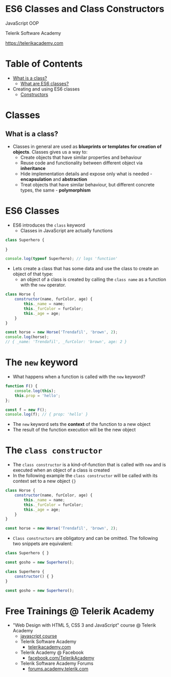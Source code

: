 <!-- section start -->
<!-- attr: { class:'slide-title', hasScriptWrapper:true } -->
# ES6 Classes and Class Constructors 

<article class="signature">
	<p class="signature-course">JavaScript OOP</p>
	<p class="signature-initiative">Telerik Software Academy</p>
	<a href="https://telerikacademy.com" class="signature-link">https://telerikacademy.com</a>
</article>

<!-- <img src="imgs/es6.png" showInPresentation="true" class="slide-image" style="top: 55%; right: 10%; width: 15%" /> -->

<!-- section start -->
<!-- attr: { showInPresentation:true, hasScriptWrapper:true } -->
# Table of Contents
- [What is a class?](#classes)
  - [What are ES6 classes?](#es6-classes)
- Creating and using ES6 classes
  - [Constructors](#constructors)

<!-- section start -->
<!-- attr: { showInPresentation:true, hasScriptWrapper:true, class:'slide-section', id:'classes' } -->
# <a id="classes"></a>Classes
## What is a class?

<!-- attr: { showInPresentation:true, hasScriptWrapper:true, style: 'font-size: 0.85em;' } -->
<!-- # Classes -->
- Classes in general are used as **blueprints or templates for creation of objects**. Classes gives us a way to:
  - Create objects that have similar properties and behaviour
  - Reuse code and functionality between different object via **inheritance**
  - Hide implementation details and expose only what is needed - **encapsulation** and **abstraction**
  - Treat objects that have similar behaviour, but different concrete types, the same - **polymorphism**

<!-- attr: { showInPresentation:true, hasScriptWrapper:true, id:'es6-classes' } -->
# <a id="es6-classes"></a>ES6 Classes
- ES6 introduces the `class` keyword
  - Classes in JavaScript are actually functions

```js
class Superhero {
  
}

console.log(typeof Superhero); // logs 'function'
```


<!-- attr: { showInPresentation:true, hasScriptWrapper:true, style: 'font-size: 0.85em;' } -->
<!-- # ES6 Classes -->
- Lets create a class that has some data and use the class to create an object of that type:
  - an object of a class is created by calling the `class name` as a function with the `new` operator.

```js
class Horse {
    constructor(name, furColor, age) {
        this._name = name;
        this._furColor = furColor;
        this._age = age;
    }
}

const horse = new Horse('Trendafil', 'brown', 2);
console.log(horse); 
// { _name: 'Trendafil', _furColor: 'brown', age: 2 }
```

<!-- attr: { showInPresentation:true, hasScriptWrapper:true } -->
# The `new` keyword
- What happens when a function is called with the `new` keyword?

```js
function F() {
    console.log(this);
    this.prop = 'hello';
};

const f = new F();
console.log(f); // { prop: 'hello' }
```

<!-- attr: { showInPresentation:true, hasScriptWrapper:true } -->
<!-- # The `new` keyword -->
- The `new` keyword sets the **context** of the function to a new object
- The result of the function execution will be the new object

<!-- attr: { showInPresentation:true, hasScriptWrapper:true, style: 'font-size: 0.85em;', id:'constructors' } -->
# <a id="constructors"></a>The `class constructor`
- The `class constructor` is a kind-of-function that is called with `new` and is executed when an object of a class is created
- In the following example the `class constructor` will be called with its context set to a new object `{}`

```js
class Horse {
    constructor(name, furColor, age) {
        this._name = name;
        this._furColor = furColor;
        this._age = age;
    }
}

const horse = new Horse('Trendafil', 'brown', 2);
```

<!-- attr: { showInPresentation:true, hasScriptWrapper:true } -->
<!-- # The `class constructor` -->
- `Class constructors` are obligatory and can be omitted. The following two snippets are equivalent:

```js
class Superhero { }

const gosho = new Superhero();
```

```js
class Superhero {
    constructor() { }
}

const gosho = new Superhero();
```


<!-- Questions -->
<!-- section start -->
<!-- attr: { hasScriptWrapper:true, showInPresentation:true, class:"slide-questions", id:"questions" } -->
<!-- # ES6 Classes and Class Constructors 
## Questions? -->

<!-- attr: { showInPresentation:true, hasScriptWrapper:true, style:'font-size: 0.9em' } -->
# Free Trainings @ Telerik Academy
- "Web Design with HTML 5, CSS 3 and JavaScript" course @ Telerik Academy
    - [javascript course](http://academy.telerik.com/student-courses/web-design-and-ui/javascript-fundamentals/about)
  - Telerik Software Academy
    - [telerikacademy.com](https://telerikacademy.com)
  - Telerik Academy @ Facebook
    - [facebook.com/TelerikAcademy](https://facebook.com/TelerikAcademy)
  - Telerik Software Academy Forums
    - [forums.academy.telerik.com](https://telerikacademy.com/Forum/Home)

<!-- <img class="slide-image" showInPresentation="false" src="imgs/pic00.png" style="top:58.18%; left:90.52%; width:16.97%; z-index:-1" /> -->
